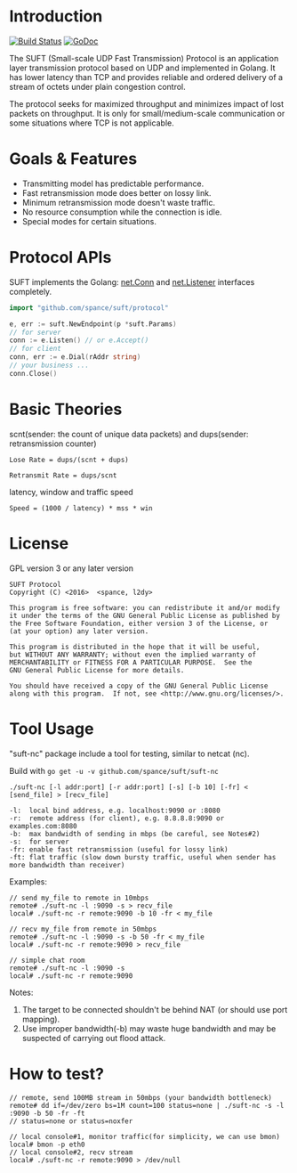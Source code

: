 # Introduction

[![Build Status](https://travis-ci.org/spance/suft.svg)](https://travis-ci.org/spance/suft)
[![GoDoc](https://godoc.org/github.com/spance/suft/protocol?status.svg)](https://godoc.org/github.com/spance/suft/protocol)

The SUFT (Small-scale UDP Fast Transmission) Protocol is an application layer transmission protocol based on UDP and implemented in Golang. It has lower latency than TCP and provides reliable and ordered delivery of a stream of octets under plain congestion control.

The protocol seeks for maximized throughput and minimizes impact of lost packets on throughput. It is only for small/medium-scale communication or some situations where TCP is not applicable.

# Goals & Features

- Transmitting model has predictable performance.
- Fast retransmission mode does better on lossy link.
- Minimum retransmission mode doesn't waste traffic.
- No resource consumption while the connection is idle.
- Special modes for certain situations.

# Protocol APIs

SUFT implements the Golang: [net.Conn](https://golang.org/pkg/net/#Conn) and [net.Listener](https://golang.org/pkg/net/#Listener) interfaces completely.

```go
import "github.com/spance/suft/protocol"

e, err := suft.NewEndpoint(p *suft.Params)
// for server
conn := e.Listen() // or e.Accept()
// for client
conn, err := e.Dial(rAddr string)
// your business ...
conn.Close()
```

# Basic Theories

scnt(sender: the count of unique data packets) and dups(sender: retransmission counter)

```
Lose Rate = dups/(scnt + dups)

Retransmit Rate = dups/scnt
```

latency, window and traffic speed

```
Speed = (1000 / latency) * mss * win
```

# License

GPL version 3 or any later version

    SUFT Protocol
    Copyright (C) <2016>  <spance, l2dy>

    This program is free software: you can redistribute it and/or modify
    it under the terms of the GNU General Public License as published by
    the Free Software Foundation, either version 3 of the License, or
    (at your option) any later version.

    This program is distributed in the hope that it will be useful,
    but WITHOUT ANY WARRANTY; without even the implied warranty of
    MERCHANTABILITY or FITNESS FOR A PARTICULAR PURPOSE.  See the
    GNU General Public License for more details.

    You should have received a copy of the GNU General Public License
    along with this program.  If not, see <http://www.gnu.org/licenses/>.

# Tool Usage

"suft-nc" package include a tool for testing, similar to netcat (nc).

Build with `go get -u -v github.com/spance/suft/suft-nc`

```
./suft-nc [-l addr:port] [-r addr:port] [-s] [-b 10] [-fr] < [send_file] > [recv_file]

-l:  local bind address, e.g. localhost:9090 or :8080
-r:  remote address (for client), e.g. 8.8.8.8:9090 or examples.com:8080
-b:  max bandwidth of sending in mbps (be careful, see Notes#2)
-s:  for server
-fr: enable fast retransmission (useful for lossy link)
-ft: flat traffic (slow down bursty traffic, useful when sender has more bandwidth than receiver)
```

Examples:

```
// send my_file to remote in 10mbps
remote# ./suft-nc -l :9090 -s > recv_file
local# ./suft-nc -r remote:9090 -b 10 -fr < my_file
```

```
// recv my_file from remote in 50mbps
remote# ./suft-nc -l :9090 -s -b 50 -fr < my_file
local# ./suft-nc -r remote:9090 > recv_file
```

```
// simple chat room
remote# ./suft-nc -l :9090 -s
local# ./suft-nc -r remote:9090
```

Notes:

1. The target to be connected shouldn't be behind NAT (or should use port mapping).
2. Use improper bandwidth(-b) may waste huge bandwidth and may be suspected of carrying out flood attack.

# How to test?

```
// remote, send 100MB stream in 50mbps (your bandwidth bottleneck)
remote# dd if=/dev/zero bs=1M count=100 status=none | ./suft-nc -s -l :9090 -b 50 -fr -ft
// status=none or status=noxfer

// local console#1, monitor traffic(for simplicity, we can use bmon)
local# bmon -p eth0
// local console#2, recv stream
local# ./suft-nc -r remote:9090 > /dev/null
```
